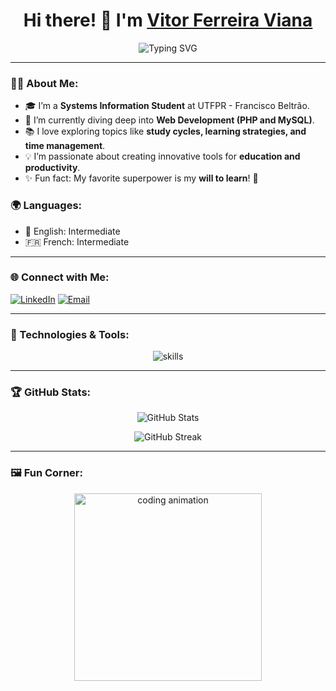 <h1 align="center">Hi there! 👋 I'm <a href="https://github.com/VitorFerreiraCode">Vitor Ferreira Viana</a></h1>

<p align="center">
  <img src="https://readme-typing-svg.demolab.com?font=Fira+Code&weight=500&size=24&pause=1000&color=38BDF8&center=true&vCenter=true&width=435&lines=Systems+Information+Student;" alt="Typing SVG" />
</p>

---

### 🙋‍♂️ About Me:
- 🎓 I’m a **Systems Information Student** at UTFPR - Francisco Beltrão.
- 🌱 I’m currently diving deep into **Web Development (PHP and MySQL)**.
- 📚 I love exploring topics like **study cycles, learning strategies, and time management**.
- 💡 I’m passionate about creating innovative tools for **education and productivity**.
- ✨ Fun fact: My favorite superpower is my **will to learn**! 🚀
### 🌍 **Languages:**
- 🗽 English: Intermediate  
- 🇫🇷 French: Intermediate


---

### 🌐 Connect with Me:
[![LinkedIn](https://img.shields.io/badge/LinkedIn-0A66C2?style=for-the-badge&logo=linkedin&logoColor=white)](https://linkedin.com/in/vitorferreiracode)
[![Email](https://img.shields.io/badge/Email-D14836?style=for-the-badge&logo=gmail&logoColor=white)](mailto:vitorferreiraviana@alunos.utfpr.edu.br)

---

### 🔧 Technologies & Tools:
<p align="center">
  <img src="https://skillicons.dev/icons?i=js,html,css,php,nodejs,mysql,github,figma" alt="skills">
</p>

---

### 🏆 GitHub Stats:
<p align="center">
  <img src="https://github-readme-stats.vercel.app/api?username=VitorFerreiraCode&show_icons=true&theme=radical&hide_border=true" alt="GitHub Stats" />
</p>

<p align="center">
  <img src="https://github-readme-streak-stats.herokuapp.com?user=VitorFerreiraCode&theme=radical&hide_border=true&date_format=M%20j%5B%2C%20Y%5D" alt="GitHub Streak" />
</p>

---

### 🖼️ Fun Corner:
<p align="center">
  <img src="https://raw.githubusercontent.com/VitorFerreiraCode/VitorFerreiraCode/main/assets/coding.svg" alt="coding animation" width="300" />
</p>

